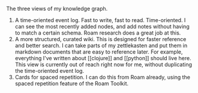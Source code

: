 The three views of my knowledge graph.

1. A time-oriented event log. Fast to write, fast to read. Time-oriented. I can see the most recently added nodes, and add notes without having to match a certain schema. Roam research does a great job at this.
2. A more structured, curated wiki. This is designed for faster reference and better search. I can take parts of my zettlekasten and put them in markdown documents that are easy to reference later. For example, everything I've written about [[clojure]] and [[python]] should live here. This view is currently out of reach right now for me, without duplicating the time-oriented event log.
3. Cards for spaced repetition. I can do this from Roam already, using the spaced repetition feature of the Roam Toolkit.
